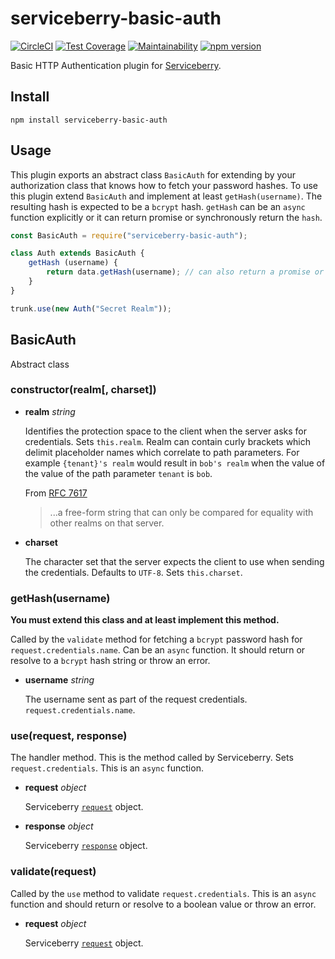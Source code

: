 serviceberry-basic-auth
=======================

[![CircleCI](https://circleci.com/gh/bob-gray/serviceberry-basic-auth.svg?style=svg)](https://circleci.com/gh/bob-gray/serviceberry-basic-auth)
[![Test Coverage](https://api.codeclimate.com/v1/badges/c987369abbd28358af38/test_coverage)](https://codeclimate.com/github/bob-gray/serviceberry-basic-auth/test_coverage)
[![Maintainability](https://api.codeclimate.com/v1/badges/c987369abbd28358af38/maintainability)](https://codeclimate.com/github/bob-gray/serviceberry-basic-auth/maintainability)
[![npm version](https://badge.fury.io/js/serviceberry-basic-auth.svg)](https://badge.fury.io/js/serviceberry-basic-auth)

Basic HTTP Authentication plugin for [Serviceberry](https://serviceberry.js.org).

Install
-------

```shell-script
npm install serviceberry-basic-auth
```

Usage
-----

This plugin exports an abstract class `BasicAuth` for extending by your
authorization class that knows how to fetch your password hashes. To use this
plugin extend `BasicAuth` and implement at least `getHash(username)`. The resulting
hash is expected to be a `bcrypt` hash. `getHash` can be an `async` function
explicitly or it can return promise or synchronously return the `hash`.

```js
const BasicAuth = require("serviceberry-basic-auth");

class Auth extends BasicAuth {
	getHash (username) {
		return data.getHash(username); // can also return a promise or use async/await
	}
}

trunk.use(new Auth("Secret Realm"));
```

BasicAuth
---------
Abstract class

### constructor(realm[, charset])

  - **realm** *string*

    Identifies the protection space to the client when the server asks
	for credentials. Sets `this.realm`. Realm can contain curly brackets
	which delimit placeholder names which correlate to path parameters.
	For example `{tenant}'s realm` would result in `bob's realm` when the
	value of the value of the path parameter `tenant` is `bob`.

    From [RFC 7617](https://tools.ietf.org/html/rfc7617#section-2)

	> ...a free-form string that can only be compared for equality
	> with other realms on that server.

  - **charset**

    The character set that the server expects the client to use when sending
	the credentials. Defaults to `UTF-8`. Sets `this.charset`.

### getHash(username)

**You must extend this class and at least implement this method.**

Called by the `validate` method for fetching a `bcrypt` password hash for
`request.credentials.name`. Can be an `async` function. It should return or
resolve to a `bcrypt` hash string or throw an error.

  - **username** *string*

    The username sent as part of the request credentials. `request.credentials.name`.

### use(request, response)

The handler method. This is the method called by Serviceberry. Sets `request.credentials`.
This is an `async` function.

  - **request** *object*

    Serviceberry [`request`](https://serviceberry.js.org/docs/request.html) object.

  - **response** *object*

    Serviceberry [`response`](https://serviceberry.js.org/docs/response.html) object.

### validate(request)

Called by the `use` method to validate `request.credentials`. This is an `async`
function and should return or resolve to a boolean value or throw an error.

  - **request** *object*

    Serviceberry [`request`](https://serviceberry.js.org/docs/request.html) object.
